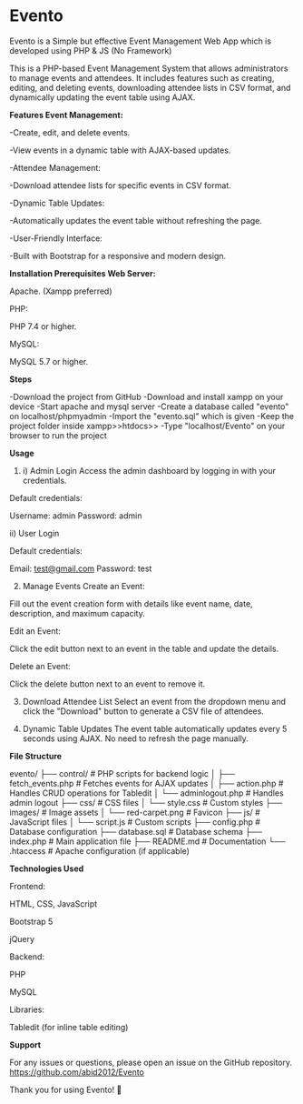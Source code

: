 # Evento
Evento is a Simple but effective Event Management Web App which is developed using PHP &amp; JS (No Framework)

This is a PHP-based Event Management System that allows administrators to manage events and attendees. It includes features such as creating, editing, and deleting events, downloading attendee lists in CSV format, and dynamically updating the event table using AJAX.

**Features
Event Management:**

-Create, edit, and delete events.

-View events in a dynamic table with AJAX-based updates.

-Attendee Management:

-Download attendee lists for specific events in CSV format.

-Dynamic Table Updates:

-Automatically updates the event table without refreshing the page.

-User-Friendly Interface:

-Built with Bootstrap for a responsive and modern design.


**Installation
Prerequisites
Web Server:**

Apache. (Xampp preferred)

PHP:

PHP 7.4 or higher.

MySQL:

MySQL 5.7 or higher.


**Steps**

-Download the project from GitHub
-Download and install xampp on your device
-Start apache and mysql server
-Create a database called "evento" on localhost/phpmyadmin
-Import the "evento.sql" which is given
-Keep the project folder inside xampp>>htdocs>>
-Type "localhost/Evento" on your browser to run the project



**Usage**

1. i) Admin Login
Access the admin dashboard by logging in with your credentials.

Default credentials:

Username: admin
Password: admin

ii) User Login

Default credentials:

Email: test@gmail.com
Password: test

2. Manage Events
Create an Event:

Fill out the event creation form with details like event name, date, description, and maximum capacity.

Edit an Event:

Click the edit button next to an event in the table and update the details.

Delete an Event:

Click the delete button next to an event to remove it.

3. Download Attendee List
Select an event from the dropdown menu and click the "Download" button to generate a CSV file of attendees.

4. Dynamic Table Updates
The event table automatically updates every 5 seconds using AJAX. No need to refresh the page manually.


**File Structure**

evento/
├── control/                  # PHP scripts for backend logic
│   ├── fetch_events.php      # Fetches events for AJAX updates
│   ├── action.php            # Handles CRUD operations for Tabledit
│   └── adminlogout.php       # Handles admin logout
├── css/                      # CSS files
│   └── style.css             # Custom styles
├── images/                   # Image assets
│   └── red-carpet.png        # Favicon
├── js/                       # JavaScript files
│   └── script.js             # Custom scripts
├── config.php                # Database configuration
├── database.sql              # Database schema
├── index.php                 # Main application file
├── README.md                 # Documentation
└── .htaccess                 # Apache configuration (if applicable)


**Technologies Used**

Frontend:

HTML, CSS, JavaScript

Bootstrap 5

jQuery

Backend:

PHP

MySQL

Libraries:

Tabledit (for inline table editing)


**Support**

For any issues or questions, please open an issue on the GitHub repository.
https://github.com/abid2012/Evento

Thank you for using Evento! 🎉



